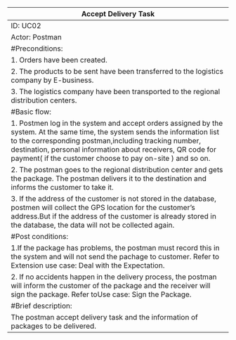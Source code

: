 | Accept Delivery Task                     |
| ---------------------------------------- |
| ID: UC02                                 |
| Actor: Postman                           |
| #Preconditions:                          |
| 1. Orders have been created.             |
| 2. The products to be sent have been transferred to the logistics company by E-business. |
| 3. The logistics company have been transported to the regional distribution centers. |
| #Basic flow:                             |
| 1. Postmen log in the system and accept orders assigned by the system. At the same time, the system sends the information list to the corresponding postman,including tracking number, destination, personal information about receivers, QR code for payment( if the customer choose to pay on-site ) and so on. |
| 2. The postman goes to the regional distribution center and gets the package. The postman delivers it to the destination and informs the customer to take it. |
| 3. If the address of the customer is not stored in the database, postmen will collect the GPS location for the customer’s address.But  																				if the address of the customer is already stored in the database, the data will not be collected again. |
| #Post conditions:                        |
| 1.If the package has problems, the postman must record this in the system and will not send the pachage to customer. Refer to Extension use case: Deal with the Expectation. |
| 2. If no accidents happen in the delivery process, the postman will inform the customer of the package and the receiver will sign the package. Refer toUse case: Sign the Package. |
| #Brief description:                      |
| The postman accept delivery task and the information of packages to be delivered. |